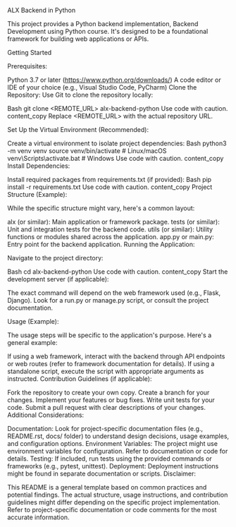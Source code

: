 ALX Backend in Python

This project provides a Python backend implementation, Backend Development using Python course. It's designed to be a foundational framework for building web applications or APIs.

Getting Started

Prerequisites:

Python 3.7 or later (https://www.python.org/downloads/)
A code editor or IDE of your choice (e.g., Visual Studio Code, PyCharm)
Clone the Repository:
Use Git to clone the repository locally:

Bash
git clone <REMOTE_URL> alx-backend-python
Use code with caution.
content_copy
Replace <REMOTE_URL> with the actual repository URL.

Set Up the Virtual Environment (Recommended):

Create a virtual environment to isolate project dependencies:
Bash
python3 -m venv venv
source venv/bin/activate  # Linux/macOS
venv\Scripts\activate.bat  # Windows
Use code with caution.
content_copy
Install Dependencies:

Install required packages from requirements.txt (if provided):
Bash
pip install -r requirements.txt
Use code with caution.
content_copy
Project Structure (Example):

While the specific structure might vary, here's a common layout:

alx (or similar): Main application or framework package.
tests (or similar): Unit and integration tests for the backend code.
utils (or similar): Utility functions or modules shared across the application.
app.py or main.py: Entry point for the backend application.
Running the Application:

Navigate to the project directory:

Bash
cd alx-backend-python
Use code with caution.
content_copy
Start the development server (if applicable):

The exact command will depend on the web framework used (e.g., Flask, Django). Look for a run.py or manage.py script, or consult the project documentation.

Usage (Example):

The usage steps will be specific to the application's purpose. Here's a general example:

If using a web framework, interact with the backend through API endpoints or web routes (refer to framework documentation for details).
If using a standalone script, execute the script with appropriate arguments as instructed.
Contribution Guidelines (if applicable):

Fork the repository to create your own copy.
Create a branch for your changes.
Implement your features or bug fixes.
Write unit tests for your code.
Submit a pull request with clear descriptions of your changes.
Additional Considerations:

Documentation: Look for project-specific documentation files (e.g., README.rst, docs/ folder) to understand design decisions, usage examples, and configuration options.
Environment Variables: The project might use environment variables for configuration. Refer to documentation or code for details.
Testing: If included, run tests using the provided commands or frameworks (e.g., pytest, unittest).
Deployment: Deployment instructions might be found in separate documentation or scripts.
Disclaimer:

This README is a general template based on common practices and potential findings. The actual structure, usage instructions, and contribution guidelines might differ depending on the specific project implementation. Refer to project-specific documentation or code comments for the most accurate information.
